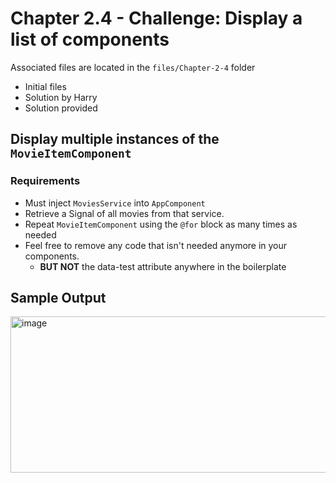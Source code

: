 # Chapter 2.4 - Challenge: Display a list of components
Associated files are located in the `files/Chapter-2-4` folder
- Initial files
- Solution by Harry
- Solution provided

## Display multiple instances of the `MovieItemComponent`
### Requirements
- Must inject `MoviesService` into `AppComponent`
- Retrieve a Signal of all movies from that service.
- Repeat `MovieItemComponent` using the `@for` block as many times as needed
- Feel free to remove any code that isn't needed anymore in your components.
  - **BUT NOT** the data-test attribute anywhere in the boilerplate
 
## Sample Output
<img width="809" height="250" alt="image" src="https://github.com/user-attachments/assets/d9fa7071-c28a-42a3-86f5-dd4387fa0307" />
